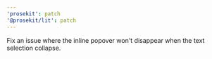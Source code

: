 ```yaml
---
'prosekit': patch
'@prosekit/lit': patch
---
```


Fix an issue where the inline popover won't disappear when the text selection collapse.
